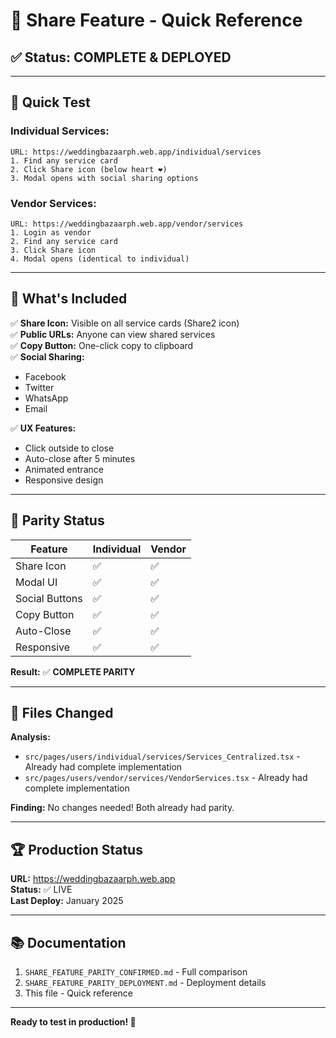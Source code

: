 # 🎊 Share Feature - Quick Reference

## ✅ Status: COMPLETE & DEPLOYED

---

## 🚀 Quick Test

### Individual Services:
```
URL: https://weddingbazaarph.web.app/individual/services
1. Find any service card
2. Click Share icon (below heart ❤️)
3. Modal opens with social sharing options
```

### Vendor Services:
```
URL: https://weddingbazaarph.web.app/vendor/services
1. Login as vendor
2. Find any service card
3. Click Share icon
4. Modal opens (identical to individual)
```

---

## 📍 What's Included

✅ **Share Icon:** Visible on all service cards (Share2 icon)  
✅ **Public URLs:** Anyone can view shared services  
✅ **Copy Button:** One-click copy to clipboard  
✅ **Social Sharing:**
   - Facebook
   - Twitter
   - WhatsApp
   - Email

✅ **UX Features:**
   - Click outside to close
   - Auto-close after 5 minutes
   - Animated entrance
   - Responsive design

---

## 🎯 Parity Status

| Feature | Individual | Vendor |
|---------|-----------|--------|
| Share Icon | ✅ | ✅ |
| Modal UI | ✅ | ✅ |
| Social Buttons | ✅ | ✅ |
| Copy Button | ✅ | ✅ |
| Auto-Close | ✅ | ✅ |
| Responsive | ✅ | ✅ |

**Result:** ✅ **COMPLETE PARITY**

---

## 📝 Files Changed

**Analysis:**
- `src/pages/users/individual/services/Services_Centralized.tsx` - Already had complete implementation
- `src/pages/users/vendor/services/VendorServices.tsx` - Already had complete implementation

**Finding:** No changes needed! Both already had parity.

---

## 🏆 Production Status

**URL:** https://weddingbazaarph.web.app  
**Status:** ✅ LIVE  
**Last Deploy:** January 2025

---

## 📚 Documentation

1. `SHARE_FEATURE_PARITY_CONFIRMED.md` - Full comparison
2. `SHARE_FEATURE_PARITY_DEPLOYMENT.md` - Deployment details
3. This file - Quick reference

---

**Ready to test in production! 🎉**
